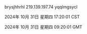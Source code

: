 brysjhhrhl 219.139.197.74 yqqlmgsycl

2024年 10月 31日 星期四 17:20:01 CST

2024年 10月 31日 星期四 09:20:01 GMT
